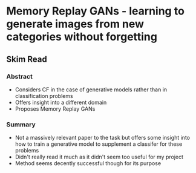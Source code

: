 # Memory Replay GANs - learning to generate images from new categories without forgetting
## Skim Read
### Abstract
- Considers CF in the case of generative models rather than in classification problems
- Offers insight into a different domain
- Proposes Memory Replay GANs

### Summary
- Not a massively relevant paper to the task but offers some insight into how to train a generative model to supplement a classifer for these problems
- Didn't really read it much as it didn't seem too useful for my project
- Method seems decently successful though for its purpose 